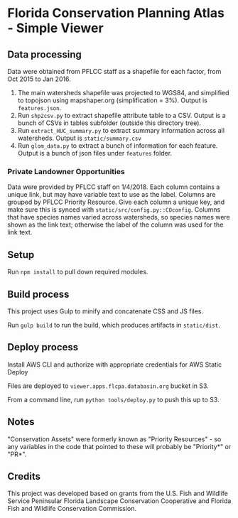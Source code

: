 # Florida Conservation Planning Atlas - Simple Viewer

## Data processing

Data were obtained from PFLCC staff as a shapefile for each factor, from Oct 2015 to Jan 2016.

1. The main watersheds shapefile was projected to WGS84, and simplified to topojson using mapshaper.org (simplification = 3%).
   Output is `features.json`.
2. Run `shp2csv.py` to extract shapefile attribute table to a CSV. Output is a bunch of CSVs in tables subfolder
   (outside this directory tree).
3. Run `extract_HUC_summary.py` to extract summary information across all watersheds. Output is `static/summary.csv`
4. Run `glom_data.py` to extract a bunch of information for each feature. Output is a bunch of json files under `features` folder.

### Private Landowner Opportunities

Data were provided by PFLCC staff on 1/4/2018.
Each column contains a unique link, but may have variable text to use as the label. Columns are grouped by PFLCC Priority Resource.
Give each column a unique key, and make sure this is synced with `static/src/config.py::COconfig`.
Columns that have species names varied across watersheds, so species names were shown as the link text; otherwise the
label of the column was used for the link text.

## Setup

Run `npm install` to pull down required modules.

## Build process

This project uses Gulp to minify and concatenate CSS and JS files.

Run `gulp build` to run the build, which produces artifacts in `static/dist`.

## Deploy process

Install AWS CLI and authorize with appropriate credentials for AWS Static Deploy

Files are deployed to `viewer.apps.flcpa.databasin.org` bucket in S3.

From a command line, run `python tools/deploy.py` to push this up to S3.

## Notes

"Conservation Assets" were formerly known as "Priority Resources" - so any variables in the code that pointed to these will probably be "Priority*" or "PR*".

## Credits

This project was developed based on grants from the U.S. Fish and Wildlife Service Peninsular Florida Landscape Conservation Cooperative and Florida Fish and Wildlife Conservation Commission.
